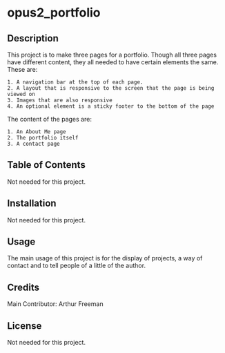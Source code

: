 # opus2_portfolio

## Description 

This project is to make three pages for a portfolio. Though all three pages have different content, they all needed to have certain elements the same. These are:

    1. A navigation bar at the top of each page.
    2. A layout that is responsive to the screen that the page is being viewed on
    3. Images that are also responsive
    4. An optional element is a sticky footer to the bottom of the page

The content of the pages are:

    1. An About Me page
    2. The portfolio itself
    3. A contact page

## Table of Contents

Not needed for this project.


## Installation

Not needed for this project.


## Usage 

The main usage of this project is for the display of projects, a way of contact and to tell people of a little of the author.


## Credits

Main Contributor: Arthur Freeman



## License

Not needed for this project.
